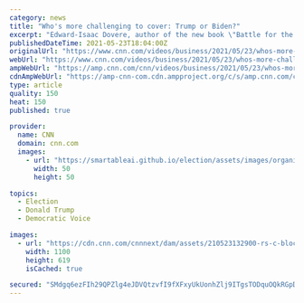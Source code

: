 ```yaml
---
category: news
title: "Who's more challenging to cover: Trump or Biden?"
excerpt: "Edward-Isaac Dovere, author of the new book \"Battle for the Soul,\" discusses his behind-the-scenes reporting about the 2020 campaign. He also describes the differences in reporting on the former and current presidents."
publishedDateTime: 2021-05-23T18:04:00Z
originalUrl: "https://www.cnn.com/videos/business/2021/05/23/whos-more-challenging-to-cover-trump-or-biden.cnn"
webUrl: "https://www.cnn.com/videos/business/2021/05/23/whos-more-challenging-to-cover-trump-or-biden.cnn"
ampWebUrl: "https://amp.cnn.com/cnn/videos/business/2021/05/23/whos-more-challenging-to-cover-trump-or-biden.cnn"
cdnAmpWebUrl: "https://amp-cnn-com.cdn.ampproject.org/c/s/amp.cnn.com/cnn/videos/business/2021/05/23/whos-more-challenging-to-cover-trump-or-biden.cnn"
type: article
quality: 150
heat: 150
published: true

provider:
  name: CNN
  domain: cnn.com
  images:
    - url: "https://smartableai.github.io/election/assets/images/organizations/cnn.com-50x50.jpg"
      width: 50
      height: 50

topics:
  - Election
  - Donald Trump
  - Democratic Voice

images:
  - url: "https://cdn.cnn.com/cnnnext/dam/assets/210523132900-rs-c-block-isaac-super-tease.jpg"
    width: 1100
    height: 619
    isCached: true

secured: "SMdgq6ezFIh29QPZlg4eJDVQtzvfI9fXFxyUkUonhZlj9ITgsTODquOQkRGpD/+CwQTxePcAV0UtR8ru8TjjQg054dECJJEiv0norebKPQiIA3/ljA87dhxZe3y5FcO80X7yCUaFs47+AntciWNs2kLcLvfvluHwj2AsZR/6sOK8O4UOd4FRQ+7jmwce7uv0wO4AGi4EXsi7UFE2V0B8mW/rD1BBELdh0IWAdNrc2yrnCIQ37l19oRkrOr3J6IGY15FazLkSskATA2TH3E3rNtcHXcypDyLZctFcwA8Cjqaojry/lmrDki7XtN/v/i/zMRNIbmbAjRe03HdSoc6pyrtKOLZGAw16ln8cDq8TSBw=;HRsW+deoipYCM+VOoGv57w=="
---
```


